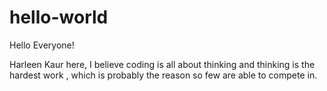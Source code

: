 # hello-world

Hello Everyone!

Harleen Kaur here, I believe coding is all about thinking and thinking is the hardest work , which is probably the reason so few are able to compete in.
